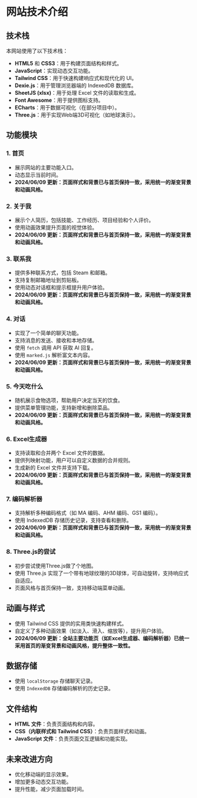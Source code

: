 # 网站技术介绍

## 技术栈
本网站使用了以下技术栈：
- **HTML5** 和 **CSS3**：用于构建页面结构和样式。
- **JavaScript**：实现动态交互功能。
- **Tailwind CSS**：用于快速构建响应式和现代化的 UI。
- **Dexie.js**：用于管理浏览器端的 IndexedDB 数据库。
- **SheetJS (xlsx)**：用于处理 Excel 文件的读取和生成。
- **Font Awesome**：用于提供图标支持。
- **ECharts**：用于数据可视化（在部分项目中）。
- **Three.js**：用于实现Web端3D可视化（如地球演示）。

## 功能模块
### 1. 首页
- 展示网站的主要功能入口。
- 动态显示当前时间。
- **2024/06/09 更新：页面样式和背景已与首页保持一致，采用统一的渐变背景和动画风格。**

### 2. 关于我
- 展示个人简历，包括技能、工作经历、项目经验和个人评价。
- 使用动画效果提升页面的视觉体验。
- **2024/06/09 更新：页面样式和背景已与首页保持一致，采用统一的渐变背景和动画风格。**

### 3. 联系我
- 提供多种联系方式，包括 Steam 和邮箱。
- 支持复制邮箱地址到剪贴板。
- 使用动态对话框和提示框提升用户体验。
- **2024/06/09 更新：页面样式和背景已与首页保持一致，采用统一的渐变背景和动画风格。**

### 4. 对话
- 实现了一个简单的聊天功能。
- 支持消息的发送、接收和本地存储。
- 使用 `fetch` 调用 API 获取 AI 回复。
- 使用 `marked.js` 解析富文本内容。
- **2024/06/09 更新：页面样式和背景已与首页保持一致，采用统一的渐变背景和动画风格。**

### 5. 今天吃什么
- 随机展示食物选项，帮助用户决定当天的饮食。
- 提供菜单管理功能，支持新增和删除菜品。
- **2024/06/09 更新：页面样式和背景已与首页保持一致，采用统一的渐变背景和动画风格。**

### 6. Excel生成器
- 支持读取和合并两个 Excel 文件的数据。
- 提供列映射功能，用户可以自定义数据的合并规则。
- 生成新的 Excel 文件并支持下载。
- **2024/06/09 更新：页面样式和背景已与首页保持一致，采用统一的渐变背景和动画风格。**

### 7. 编码解析器
- 支持解析多种编码格式（如 MA 编码、AHM 编码、GS1 编码）。
- 使用 IndexedDB 存储历史记录，支持查看和删除。
- **2024/06/09 更新：页面样式和背景已与首页保持一致，采用统一的渐变背景和动画风格。**

### 8. Three.js的尝试
- 初步尝试使用Three.js做了个地图。
- 使用 Three.js 实现了一个带有地球纹理的3D球体，可自动旋转，支持响应式自适应。
- 页面风格与首页保持一致，支持移动端菜单动画。

## 动画与样式
- 使用 Tailwind CSS 提供的实用类快速构建样式。
- 自定义了多种动画效果（如淡入、滑入、缩放等），提升用户体验。
- **2024/06/09 更新：全站主要功能页（如Excel生成器、编码解析器）已统一采用首页的渐变背景和动画风格，提升整体一致性。**

## 数据存储
- 使用 `localStorage` 存储聊天记录。
- 使用 `IndexedDB` 存储编码解析的历史记录。

## 文件结构
- **HTML 文件**：负责页面结构和内容。
- **CSS（内联样式和 Tailwind CSS）**：负责页面样式和动画。
- **JavaScript 文件**：负责页面交互逻辑和功能实现。

## 未来改进方向
- 优化移动端的显示效果。
- 增加更多动态交互功能。
- 提升性能，减少页面加载时间。
